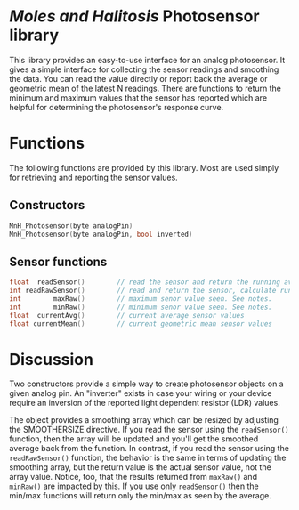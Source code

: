 # _Moles and Halitosis_ Photosensor library

  This library provides an easy-to-use interface for an analog photosensor. It gives a simple interface for collecting the sensor readings and smoothing the data. You can read the value directly or report back the average or geometric mean of the latest N readings. There are functions to return the minimum and maximum values that the sensor has reported which are helpful for determining the photosensor's response curve.

# Functions

  The following functions are provided by this library. Most are used simply for retrieving and reporting the sensor values.

## Constructors

  ```c++
  MnH_Photosensor(byte analogPin)
  MnH_Photosensor(byte analogPin, bool inverted)
  ```

## Sensor functions
  ```c++
  float  readSensor()        // read the sensor and return the running average
  int readRawSensor()        // read and return the sensor, calculate running average
  int        maxRaw()        // maximum senor value seen. See notes.
  int        minRaw()        // minimum senor value seen. See notes.
  float  currentAvg()        // current average sensor values
  float currentMean()        // current geometric mean sensor values
  ```

# Discussion

  Two constructors provide a simple way to create photosensor objects on a given analog pin. An "inverter" exists in case your wiring or your device require an inversion of the reported light dependent resistor (LDR) values.

  The object provides a smoothing array which can be resized by adjusting the SMOOTHERSIZE directive. If you read the sensor using the `readSensor()` function, then the array will be updated and you'll get the smoothed average back from the function. In contrast, if you read the sensor using the `readRawSensor()` function, the behavior is the same in terms of updating the smoothing array, but the return value is the actual sensor value, not the array value. Notice, too, that the results returned from `maxRaw()` and `minRaw()` are impacted by this. If you use only `readSensor()` then the min/max functions will return only the min/max as seen by the average.

